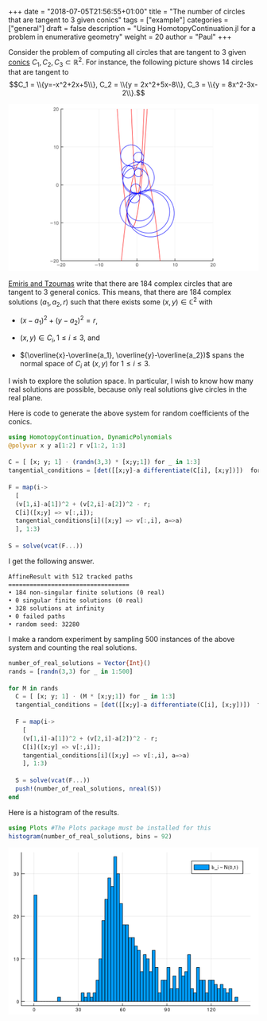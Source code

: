 +++
date = "2018-07-05T21:56:55+01:00"
title = "The number of circles that are tangent to 3 given conics"
tags = ["example"]
categories = ["general"]
draft = false
description = "Using HomotopyContinuation.jl for a problem in enumerative geometry"
weight = 20
author = "Paul"
+++

Consider the problem of computing all circles that are tangent to 3 given [conics](https://en.wikipedia.org/wiki/Conic_section) $C_1,C_2,C_3 \subset \mathbb{R}^2$. For instance, the following picture shows 14 circles that are tangent to
 $$C_1 = \\{y=-x^2+2x+5\\}, C_2 = \\{y = 2x^2+5x-8\\}, C_3 = \\{y = 8x^2-3x-2\\}.$$

![img](/images/circles.png)


[Emiris and Tzoumas](http://www.win.tue.nl/EWCG2005/Proceedings/38.pdf) write that there are 184 complex circles that are tangent to 3 general conics. This means, that there are 184 complex solutions $(a_1,a_2,r)$ such that there exists some $(x,y)\in\mathbb{C}^2$ with

* $(x-a_1)^2 + (y-a_2)^2 = r$,

* $(x,y)\in C_i, 1\leq i\leq 3$, and

* $(\overline{x}-\overline{a_1}, \overline{y}-\overline{a_2})$ spans the normal space of $C_i$ at $(x,y)$ for $1\leq i\leq 3$.

I wish to explore the solution space. In particular, I wish to know how many real solutions are possible, because only real solutions give circles in the real plane.

Here is code to generate the above system for random coefficients of the conics.

```julia
using HomotopyContinuation, DynamicPolynomials
@polyvar x y a[1:2] r v[1:2, 1:3]

C = [ [x; y; 1] ⋅ (randn(3,3) * [x;y;1]) for _ in 1:3]
tangential_conditions = [det([[x;y]-a differentiate(C[i], [x;y])])  for i in 1:3]

F = map(i->
  [
  (v[1,i]-a[1])^2 + (v[2,i]-a[2])^2 - r;
  C[i]([x;y] => v[:,i]);
  tangential_conditions[i]([x;y] => v[:,i], a=>a)
  ], 1:3)

S = solve(vcat(F...))
```

I get the following answer.
```julia-repl
AffineResult with 512 tracked paths
==================================
• 184 non-singular finite solutions (0 real)
• 0 singular finite solutions (0 real)
• 328 solutions at infinity
• 0 failed paths
• random seed: 32280
```

I make a random experiment by sampling 500 instances of the above system and counting the real solutions.

```julia
number_of_real_solutions = Vector{Int}()
rands = [randn(3,3) for _ in 1:500]

for M in rands
  C = [ [x; y; 1] ⋅ (M * [x;y;1]) for _ in 1:3]
  tangential_conditions = [det([[x;y]-a differentiate(C[i], [x;y])])  for i in 1:3]

  F = map(i->
    [
    (v[1,i]-a[1])^2 + (v[2,i]-a[2])^2 - r;
    C[i]([x;y] => v[:,i]);
    tangential_conditions[i]([x;y] => v[:,i], a=>a)
    ], 1:3)

  S = solve(vcat(F...))
  push!(number_of_real_solutions, nreal(S))
end
```

Here is a histogram of the results.

```julia
using Plots #The Plots package must be installed for this
histogram(number_of_real_solutions, bins = 92)
```

![img](/images/hist.png)
